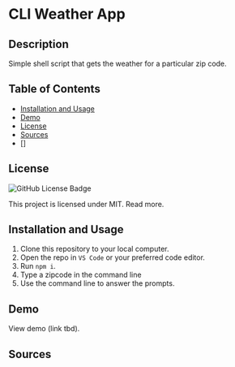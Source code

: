 # CLI Weather App

## Description

Simple shell script that gets the weather for a particular zip code.

## Table of Contents
- [Installation and Usage](#installation-and-usage)
- [Demo]()
- [License](#license)
- [Sources](#sources)
- []

## License

![GitHub License Badge](https://img.shields.io/badge/license-MIT-blue.svg)

This project is licensed under MIT. Read more.

## Installation and Usage

1. Clone this repository to your local computer.
2. Open the repo in `VS Code` or your preferred code editor.
3. Run `npm i`.
4. Type a zipcode in the command line
5. Use the command line to answer the prompts.

## Demo

View demo (link tbd).


## Sources

